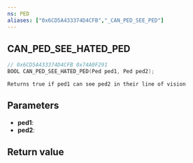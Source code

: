 ```yaml
---
ns: PED
aliases: ["0x6CD5A433374D4CFB","_CAN_PED_SEE_PED"]
---
```

## CAN_PED_SEE_HATED_PED

```c
// 0x6CD5A433374D4CFB 0x74A0F291
BOOL CAN_PED_SEE_HATED_PED(Ped ped1, Ped ped2);
```

```
Returns true if ped1 can see ped2 in their line of vision  
```

## Parameters
* **ped1**:
* **ped2**:

## Return value
